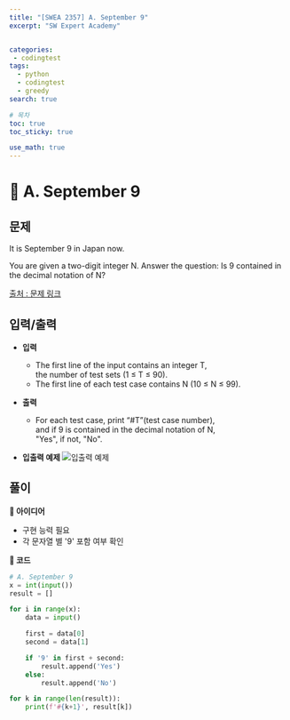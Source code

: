 ```yaml
---
title: "[SWEA 2357] A. September 9"
excerpt: "SW Expert Academy"


categories:
 - codingtest
tags:
  - python
  - codingtest
  - greedy
search: true

# 목차
toc: true  
toc_sticky: true 

use_math: true
---
```

# 🦥 A. September 9

## 문제  
It is September 9 in Japan now.  

You are given a two-digit integer N. Answer the question: Is 9 contained in the decimal notation of N?   
  
[출처 : 문제 링크](https://swexpertacademy.com/main/code/contestProblem/contestProblemDetail.do?contestProbId=AV557sIqBy4DFAUo&categoryId=AV557sIqBy4DFAUo&categoryType=CODE)

## 입력/출력
- **입력**
  - The first line of the input contains an integer T,  
    the number of test sets (1 ≤ T ≤ 90).
  - The first line of each test case contains N (10 ≤ N ≤ 99).

- **출력**
  - For each test case, print “#T”(test case number),   
    and if 9 is contained in the decimal notation of N,  
    "Yes", if not, "No".  

- **입출력 예제**
    ![입출력 예제](https://github.com/user-attachments/assets/3e971adf-ab54-440b-8d15-3442096659aa)

## 풀이
**🔎 아이디어**
- 구현 능력 필요
- 각 문자열 별 '9' 포함 여부 확인

**🔎 코드**
```python
# A. September 9
x = int(input())
result = []

for i in range(x):
    data = input()

    first = data[0]
    second = data[1]

    if '9' in first + second:
        result.append('Yes')
    else:
        result.append('No')

for k in range(len(result)):
    print(f'#{k+1}', result[k])
```